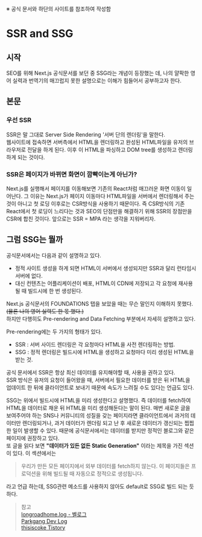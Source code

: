 ※ 공식 문서와 하단의 사이트를 참조하여 작성함
# SSR and SSG 
## 시작
SEO를 위해 Next.js 공식문서를 보던 중 SSG라는 개념이 등장했는 데, 나의 얄팍한 영어 실력과 번역기의 매끄럽지 못한 설명으로는 이해가 힘들어서 공부하고자 한다.

## 본문

### **우선 SSR**
SSR은 말 그대로 Server Side Rendering '서버 단의 렌더링'을 말한다. <br>
웹사이트에 접속하면 서버측에서 HTML을 렌더링하고 완성된 HTML파일을 유저의 브라우저로 전달을 하게 된다. 이후 이 HTML을 파싱하고 DOM tree를 생성하고 렌더링하게 되는 것이다. <br>

### **SSR은 페이지가 바뀌면 화면이 깜빡이는게 아닌가?**
Next.js를 실행해서 페이지를 이동해보면 기존의 React처럼 매끄러운 화면 이동이 일어난다. 그 이유는 Next.js가 페이지 이동마다 HTML파일을 서버에서 렌더링해서 주는 것이 아니고 첫 로딩 이후로는 CSR방식을 사용하기 때문이다. 즉 CSR방식의 기존 React에서 첫 로딩이 느리다는 것과 SEO의 단점만을 해결하기 위해 SSR의 장점만을 CSR에 합친 것이다. 앞으로는 SSR = MPA 라는 생각을 지워버리자.

## **그럼 SSG는 뭘까**
공식문서에서는 다음과 같이 설명하고 있다.
- 정적 사이트 생성을 하게 되면 HTML이 서버에서 생성되지만 SSR과 달리 런타임시 서버에 없다.
- 대신 컨텐츠는 어플리케이션이 배포, HTML이 CDN에 저장되고 각 요청에 재사용될 때 빌드시에 한 번 생성된다.

Next.js 공식문서의 FOUNDATIONS 탭을 보았을 때는 무슨 말인지 이해하지 못했다. ~~(물론 나의 영어 실력도 한 몫 했다.)~~ <br>
하지만 다행히도 Pre-rendering and Data Fetching 부분에서 자세히 설명하고 있다.

Pre-rendering에는 두 가지의 형태가 있다.
- SSR : 서버 사이드 렌더링은 각 요청마다 HTML을 사전 렌더링하는 방법.
- SSG : 정적 렌더링은 빌드시에 HTML을 생성하고 요청마다 미리 생성된 HTML을 받는 것.

공식 문서에서 SSR은 항상 최신 데이터를 유지해야할 때, 사용을 권하고 있다. <br>
SSR 방식은 유저의 요청이 들어왔을 때, 서버에서 필요한 데이터를 받은 뒤 HTML을 업데이트 한 뒤에 클라이언트로 보내기 때문에 속도가 느려질 수도 있다는 언급도 있다.

SSG는 위에서 빌드시에 HTML을 미리 생성한다고 설명했다. 즉 데이터를 fetch하여 HTML을 데이터로 채운 뒤 HTML을 미리 생성해둔다는 말이 된다. 매번 새로운 글을 보여주어야 하는 SNS나 커뮤니티의 성질을 갖는 페이지라면 클라이언트에서 과거의 데이터만 렌더링되거나, 과거 데이터가 렌더링 되고 난 후 새로운 데이터가 갱신되는 찝찝한 일이 발생할 수 있다. 때문에 공식문서에서는 데이터를 받지만 정적인 블로그와 같은 페이지에 권장하고 있다.<br>
또 글을 읽다 보면 **"데이터가 있든 없든 Static Generation"** 이라는 제목을 가진 섹션이 있다. 이 섹션에서는 

> 우리가 만든 모든 페이지에서 외부 데이터를 fetch하지 않는다. 이 페이지들은 프로덕션을 위해 빌드될 때 자동으로 정적으로 생성됩니다.

라고 언급 하는데, SSG관련 메소드를 사용하지 않아도 default로 SSG로 빌드 되는 듯 하다.





> 참고 <br>
> [longroadhome.log - 벨로그](https://velog.io/@longroadhome/FE-SSRServer-Side-Rendering-%EA%B7%B8%EB%A6%AC%EA%B3%A0-SSGStatic-Site-Generation-feat.-NEXT%EB%A5%BC-%EC%A4%91%EC%8B%AC%EC%9C%BC%EB%A1%9C) <br>
> [Parkgang Dev Log](https://parkgang.github.io/next.js/lets-properly-understand-and-use-the-ssg-of-next.js/)<br>
> [thisiscoke Tistory](https://thisiscoke.tistory.com/entry/Nextjs-%EA%B3%B5%EC%8B%9D%EB%AC%B8%EC%84%9C-%EC%82%B4%ED%8E%B4%EB%B3%B4%EA%B8%B01-%ED%95%98%EC%9D%B4%EB%B8%8C%EB%A6%AC%EB%93%9C-%EC%95%B1-SSR-SSG-CSR)<br>
